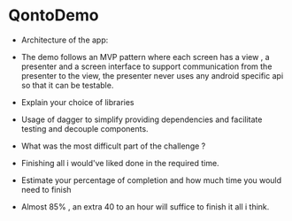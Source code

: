 # QontoDemo

* Architecture of the app:
- The demo follows an MVP pattern where each screen has a view , a presenter and a screen interface
to support communication from the presenter to the view, the presenter never uses any android specific
api so that it can be testable.

* Explain your choice of libraries
- Usage of dagger to simplify providing dependencies and facilitate testing and decouple components.

* What was the most difficult part of the challenge ?
- Finishing all i would've liked done in the required time.

* Estimate your percentage of completion and how much time you would need to finish
- Almost 85% , an extra 40 to an hour will suffice to finish it all i think.
